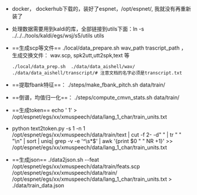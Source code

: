 * docker， dockerhub下载的，装好了espnet，/opt/espnet/,  我就没有再重新装了

* 处理数据需要用到kaldi的库，全部链接到utils下面：ln -s ../../../tools/kaldi/egs/wsj/s5/utils utils

* ==生成scp等文件==  ./local/data_prepare.sh  wav_path  trascript_path  ，生成交换文件： wav.scp, spk2utt,utt2spk,text 等

  `./local/data_prep.sh  ./data/data_aishell/wav/ ./data/data_aishell/transcript/# 注意文档的名字必须是transcript.txt`

* ==提取fbank特征==：   ./steps/make_fbank_pitch.sh  data/train/

* ==倒谱，均值归一化==： ./steps/compute_cmvn_stats.sh data/train/

* ==生成token==   echo '<unk> 1'  > /opt/espnet/egs/xx/xmuspeech/data/lang_1_char/train_units.txt

* python text2token.py -s 1 -n 1 /opt/espnet/egs/xx/xmuspeech/data/train/text | cut -f 2- -d" " | tr " " "\n" | sort | uniq| grep -v -e '^\s*$' | awk '{print $0 " " NR +1}'  >> /opt/espnet/egs/xx/xmuspeech/data/lang_1_char/train_units.txt

* ==生成json==  ./data2json.sh --feat /opt/espnet/egs/xx/xmuspeech/data/train/feats.scp /opt/espnet/egs/xx/xmuspeech/data/train/  /opt/espnet/egs/xx/xmuspeech/data/lang_1_char/train_units.txt >  ./data/train_data.json

  


